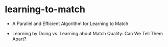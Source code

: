 # learning-to-match

* A Parallel and Efficient Algorithm for Learning to Match

* Learning by Doing vs. Learning about Match Quality: Can We Tell Them Apart?

